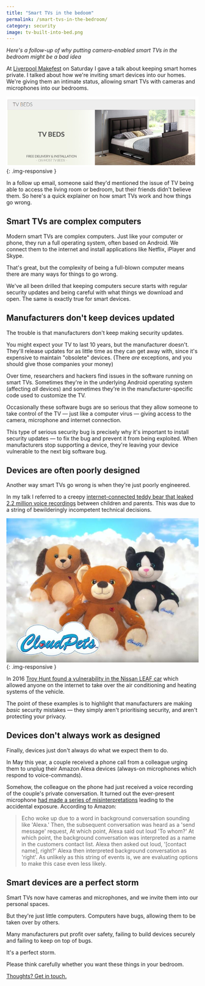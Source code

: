 ```yaml
---
title: "Smart TVs in the bedoom"
permalink: /smart-tvs-in-the-bedroom/
category: security
image: tv-built-into-bed.png
---
```


*Here's a follow-up of why putting camera-enabled smart TVs in the bedroom might be a bad idea*

<!--more-->

At [Liverpool Makefest](https://lpoolmakefest.org/portfolio/ignite/) on Saturday I gave a talk about keeping smart homes private. I talked about how we're inviting smart devices into our homes. We're giving them an intimate status, allowing smart TVs with cameras and microphones into our bedrooms.

![Television built into a bed frame](/img/tv-built-into-bed.png){: .img-responsive }

In a follow up email, someone said they'd mentioned the issue of TV being able to access the living room or bedroom, but their friends didn't believe them. So here's a quick explainer on how smart TVs work and how things go wrong.


## Smart TVs are complex computers

Modern smart TVs are complex computers. Just like your computer or phone, they run a full operating system, often based on Android. We connect them to the internet and install applications like Netflix, iPlayer and Skype.

That's great, but the complexity of being a full-blown computer means there are many ways for things to go wrong.

We've all been drilled that keeping computers secure starts with regular security updates and being careful with what things we download and open. The same is exactly true for smart devices.


## Manufacturers don't keep devices updated

The trouble is that manufacturers don't keep making security updates.

You might expect your TV to last 10 years, but the manufacturer doesn't. They'll release updates for as little time as they can get away with, since it's expensive to maintain "obsolete" devices. (There _are_ exceptions, and you should give those companies your money)

Over time, researchers and hackers find issues in the software running on smart TVs. Sometimes they're in the underlying Android operating system (affecting _all_ devices) and sometimes they're in the manufacturer-specific code used to customize the TV.

Occasionally these software bugs are so serious that they allow someone to take control of the TV — just like a computer virus — giving access to the camera, microphone and internet connection.

This type of serious security bug is precisely why it's important to install security updates — to fix the bug and prevent it from being exploited. When manufacturers stop supporting a device, they're leaving your device vulnerable to the next big software bug.


## Devices are often poorly designed

Another way smart TVs go wrong is when they're just poorly engineered.

In my talk I referred to a creepy [internet-connected teddy bear that leaked 2.2 million voice recordings](https://www.techrepublic.com/article/iot-connected-teddy-bear-leaks-millions-of-kids-conversations-exposed-database-to-blame/) between children and parents. This was due to a string of bewilderingly incompetent technical decisions.

![CloudPets internet-connected teddy bears](/img/iot-teddy-bear-cloud-pets.jpg){: .img-responsive }

In 2016 [Troy Hunt found a vulnerability in the Nissan LEAF car](https://www.bbc.co.uk/news/technology-35642749) which allowed anyone on the internet to take over the air conditioning and heating systems of the vehicle.

The point of these examples is to highlight that manufacturers are making _basic_ security mistakes — they simply aren't prioritising security, and aren't protecting your privacy.


## Devices don't always work as designed

Finally, devices just don't always do what we expect them to do.

In May this year, a couple received a phone call from a colleague urging them to unplug their Amazon Alexa devices (always-on microphones which respond to voice-commands).

Somehow, the colleague on the phone had just received a voice recording of the couple's private conversation. It turned out the ever-present microphone [had made a series of misinterpretations](https://www.simplemost.com/amazons-alexa-accidentally-recorded-this-couples-private-conversation-and-sent-it-to-someone/) leading to the accidental exposure. According to Amazon:


> Echo woke up due to a word in background conversation sounding like 'Alexa.' Then, the subsequent conversation was heard as a 'send message' request,
> At which point, Alexa said out loud 'To whom?' At which point, the background conversation was interpreted as a name in the customers contact list. Alexa then asked out loud, '[contact name], right?' Alexa then interpreted background conversation as 'right'. As unlikely as this string of events is, we are evaluating options to make this case even less likely.


## Smart devices are a perfect storm

Smart TVs now have cameras and microphones, and we invite them into our personal spaces.

But they're just little computers. Computers have bugs, allowing them to be taken over by others.

Many manufacturers put profit over safety, failing to build devices securely and failing to keep on top of bugs.

It's a perfect storm.

Please think carefully whether you want these things in your bedroom.


[Thoughts? Get in touch.][paul-twitter]

[paul-twitter]: https://twitter.com/fawkesley
